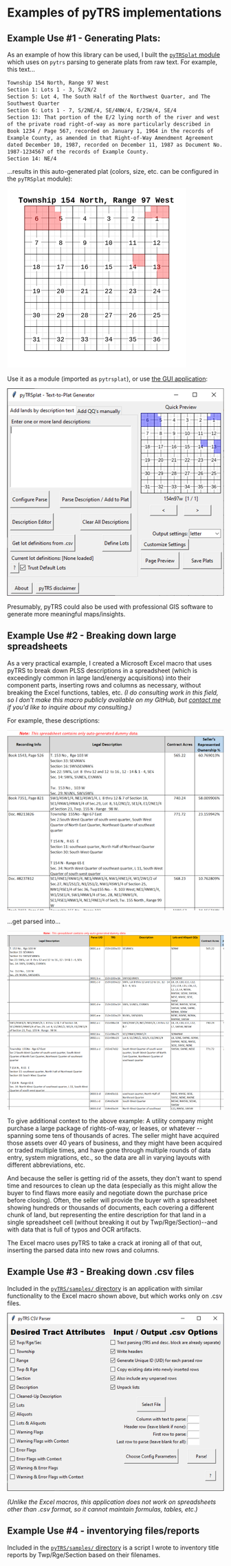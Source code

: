 # Examples of pyTRS implementations


## Example Use #1 - Generating Plats:
As an example of how this library can be used, I built the [`pyTRSplat` module](https://github.com/JamesPImes/pyTRSplat) which uses on `pytrs` parsing to generate plats from raw text. For example, this text...

```
Township 154 North, Range 97 West
Section 1: Lots 1 - 3, S/2N/2
Section 5: Lot 4, The South Half of the Northwest Quarter, and The Southwest Quarter
Section 6: Lots 1 - 7, S/2NE/4, SE/4NW/4, E/2SW/4, SE/4
Section 13: That portion of the E/2 lying north of the river and west of the private road right-of-way as more particularly described in Book 1234 / Page 567, recorded on January 1, 1964 in the records of Example County, as amended in that Right-of-Way Amendment Agreement dated December 10, 1987, recorded on December 11, 1987 as Document No. 1987-1234567 of the records of Example County.
Section 14: NE/4
```
...results in this auto-generated plat (colors, size, etc. can be configured in the `pyTRSplat` module):

![pyTRSplat 02](assets/sample_plat_02.png)

Use it as a module (imported as `pytrsplat`), or use [the GUI application](https://github.com/JamesPImes/pyTRSplat#included-gui-application):

![pyTRSplat 02](assets/plat_gui_01.png)

Presumably, pyTRS could also be used with professional GIS software to generate more meaningful maps/insights.


## Example Use #2 - Breaking down large spreadsheets
As a very practical example, I created a Microsoft Excel macro that uses pyTRS to break down PLSS descriptions in a spreadsheet (which is exceedingly common in large land/energy acquisitions) into their component parts, inserting rows and columns as necessary, without breaking the Excel functions, tables, etc. *(I do consulting work in this field, so I don't make this macro publicly available on my GitHub, but [contact me](mailto:jamesimes@gmail.com) if you'd like to inquire about my consulting.)*

For example, these descriptions:

![pyTRS Excel Macro 01](assets/pyTRS_excel_01.png)

...get parsed into...

![pyTRS Excel Macro 01](assets/pyTRS_excel_02.png)


To give additional context to the above example: A utility company might purchase a large package of rights-of-way, or leases, or whatever -- spanning some tens of thousands of acres.  The seller might have acquired those assets over 40 years of business, and they might have been acquired or traded multiple times, and have gone through multiple rounds of data entry, system migrations, etc., so the data are all in varying layouts with different abbreviations, etc.

And because the seller is getting rid of the assets, they don't want to spend time and resources to clean up the data (especially as this might allow the buyer to find flaws more easily and negotiate down the purchase price before closing). Often, the seller will provide the buyer with a spreadsheet showing hundreds or thousands of documents, each covering a different chunk of land, but representing the entire description for that land in a single spreadsheet cell (without breaking it out by Twp/Rge/Section)--and with data that is full of typos and OCR artifacts.

The Excel macro uses pyTRS to take a crack at ironing all of that out, inserting the parsed data into new rows and columns.


## Example Use #3 - Breaking down .csv files

Included in the [`pyTRS/samples/` directory](https://github.com/JamesPImes/pyTRS/tree/master/samples/csv_parser) is an application with similar functionality to the Excel macro shown above, but which works only on .csv files.

![](assets/csv_ss01.png)

*(Unlike the Excel macros, this application does not work on spreadsheets other than .csv format, so it cannot maintain formulas, tables, etc.)*


## Example Use #4 - inventorying files/reports

Included in the [`pyTRS/samples/` directory](https://github.com/JamesPImes/pyTRS/tree/master/samples/file_inventory) is a script I wrote to inventory title reports by Twp/Rge/Section based on their filenames.